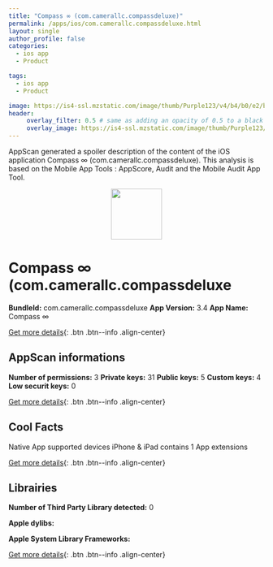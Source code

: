 ```yaml
---
title: "Compass ∞ (com.camerallc.compassdeluxe)"
permalink: /apps/ios/com.camerallc.compassdeluxe.html
layout: single
author_profile: false
categories: 
  - ios app 
  - Product 

tags: 
  - ios app 
  - Product 

image: https://is4-ssl.mzstatic.com/image/thumb/Purple123/v4/b4/b0/e2/b4b0e28a-bec1-3c58-63c3-d6bf8393b716/AppIcon-0-1x_U007emarketing-0-85-220-0-6.png/512x512bb.jpg
header: 
     overlay_filter: 0.5 # same as adding an opacity of 0.5 to a black background
     overlay_image: https://is4-ssl.mzstatic.com/image/thumb/Purple123/v4/b4/b0/e2/b4b0e28a-bec1-3c58-63c3-d6bf8393b716/AppIcon-0-1x_U007emarketing-0-85-220-0-6.png/512x512bb.jpg
---
```

AppScan generated a spoiler description of the content of the iOS application Compass ∞ (com.camerallc.compassdeluxe). This analysis is based on the Mobile App Tools : AppScore, Audit and the Mobile Audit App Tool.

  
  
<div style="text-align: center;"><img src="https://is4-ssl.mzstatic.com/image/thumb/Purple123/v4/b4/b0/e2/b4b0e28a-bec1-3c58-63c3-d6bf8393b716/AppIcon-0-1x_U007emarketing-0-85-220-0-6.png/512x512bb.jpg" width="100" height="100"></div>  
  
# Compass ∞ (com.camerallc.compassdeluxe

**BundleId:** com.camerallc.compassdeluxe
**App Version:** 3.4
**App Name:** Compass ∞


[Get more details](/pricing.html){: .btn .btn--info .align-center}  
  
## AppScan informations 

**Number of permissions:** 3
**Private keys:** 31
**Public keys:** 5
**Custom keys:** 4
**Low securit keys:** 0
  
[Get more details](/pricing.html){: .btn .btn--info .align-center}

## Cool Facts

Native App
supported devices iPhone & iPad
contains 1 App extensions
  
[Get more details](/pricing.html){: .btn .btn--info .align-center}

## Librairies 
**Number of Third Party Library detected:** 0

**Apple dylibs:**


**Apple System Library Frameworks:**


  
[Get more details](/pricing.html){: .btn .btn--info .align-center}

